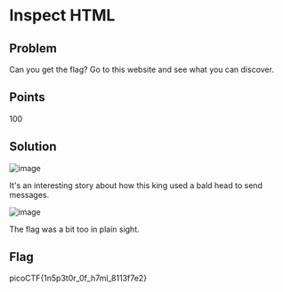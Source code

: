 # Inspect HTML

## Problem
Can you get the flag?
Go to this website and see what you can discover.

## Points
100

## Solution
![image](https://github.com/Anushri-Sakhardande/Cryptonite_STP/assets/118385974/32313c0e-7bf9-4943-be22-4d49797c869c)

It's an interesting story about how this king used a bald head to send messages.

![image](https://github.com/Anushri-Sakhardande/Cryptonite_STP/assets/118385974/d5402d85-af55-4cb2-80ed-70c04838ada0)

The flag was a bit too in plain sight.

## Flag
picoCTF{1n5p3t0r_0f_h7ml_8113f7e2}
